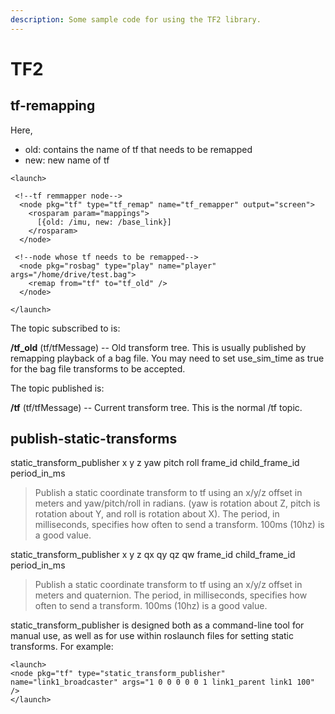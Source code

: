 ```yaml
---
description: Some sample code for using the TF2 library.
---
```


# TF2

## tf-remapping

Here,&#x20;

* old: contains the name of tf that needs to be remapped
* new: new name of tf

```markup
<launch>
 
 <!--tf remmapper node-->
  <node pkg="tf" type="tf_remap" name="tf_remapper" output="screen">
    <rosparam param="mappings">
      [{old: /imu, new: /base_link}]
    </rosparam>
  </node>

 <!--node whose tf needs to be remapped-->
  <node pkg="rosbag" type="play" name="player" args="/home/drive/test.bag">
    <remap from="tf" to="tf_old" />
  </node>

</launch>
```

The topic subscribed to is:

**/tf\_old** (tf/tfMessage) -- Old transform tree. This is usually published by remapping playback of a bag file. You may need to set use\_sim\_time as true for the bag file transforms to be accepted.

The topic published is:

**/tf** (tf/tfMessage) -- Current transform tree. This is the normal /tf topic.

## publish-static-transforms

static\_transform\_publisher x y z yaw pitch roll frame\_id child\_frame\_id period\_in\_ms

> Publish a static coordinate transform to tf using an x/y/z offset in meters and yaw/pitch/roll in radians. (yaw is rotation about Z, pitch is rotation about Y, and roll is rotation about X). The period, in milliseconds, specifies how often to send a transform. 100ms (10hz) is a good value.

static\_transform\_publisher x y z qx qy qz qw frame\_id child\_frame\_id period\_in\_ms

> Publish a static coordinate transform to tf using an x/y/z offset in meters and quaternion. The period, in milliseconds, specifies how often to send a transform. 100ms (10hz) is a good value.

static\_transform\_publisher is designed both as a command-line tool for manual use, as well as for use within roslaunch files for setting static transforms. For example:

```markup
<launch>
<node pkg="tf" type="static_transform_publisher" name="link1_broadcaster" args="1 0 0 0 0 0 1 link1_parent link1 100" />
</launch>
```
